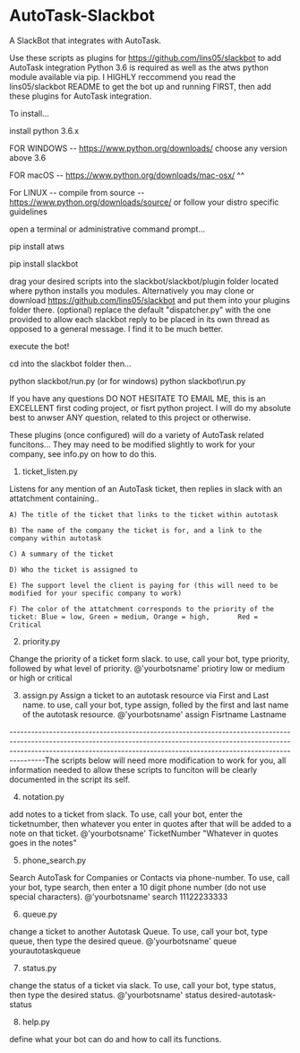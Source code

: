 # AutoTask-Slackbot
A SlackBot that integrates with AutoTask. 

Use these scripts as plugins for https://github.com/lins05/slackbot to add AutoTask integration
Python 3.6 is required as well as the atws python module available via pip. I HIGHLY reccommend you read the lins05/slackbot README to get the bot up and running FIRST, then add these plugins for AutoTask integration.

To install...

install python 3.6.x

FOR WINDOWS -- https://www.python.org/downloads/ choose any version above 3.6

FOR macOS -- https://www.python.org/downloads/mac-osx/ ^^

For LINUX -- compile from source -- https://www.python.org/downloads/source/ or follow your distro specific guidelines

open a terminal or administrative command prompt...

pip install atws

pip install slackbot


drag your desired scripts into the slackbot/slackbot/plugin folder located where python installs you modules. Alternatively you may clone or download https://github.com/lins05/slackbot and put them into your plugins folder there.
(optional) replace the default "dispatcher.py" with the one provided to allow each slackbot reply to be placed in its own thread as opposed to a general message. I find it to be much better.

execute the bot!

cd into the slackbot folder then...

python slackbot/run.py (or for windows) python slackbot\run.py

If you have any questions DO NOT HESITATE TO EMAIL ME, this is an EXCELLENT first coding project, or fisrt python project. I will do my absolute best to anwser ANY question, related to this project or otherwise.

These plugins (once configured) will do a variety of AutoTask related funcitons...
They may need to be modified slightly to work for your company, see info.py on how to do this.



1) ticket_listen.py

  Listens for any mention of an AutoTask ticket, then replies in slack with an attatchment containing..
    
    A) The title of the ticket that links to the ticket within autotask
    
    B) The name of the company the ticket is for, and a link to the company within autotask
    
    C) A summary of the ticket
    
    D) Who the ticket is assigned to
    
    E) The support level the client is paying for (this will need to be modified for your specific company to work)
    
    F) The color of the attatchment corresponds to the priority of the ticket: Blue = low, Green = medium, Orange = high,       Red = Critical

2) priority.py 

Change the priority of a ticket form slack. to use, call your bot, type priority, followed by what level of priority. @'yourbotsname' priotiry low or medium or high or critical
  
3) assign.py
Assign a ticket to an autotask resource via First and Last name. to use, call your bot, type assign, folled by the first and last name of the autotask resource. @'yourbotsname' assign Fisrtname Lastname

----------------------------------------------------------------------------------------------------------------------------------------------------------------------------------------------------------------------------------------------------The scripts below will need more modification to work for you, all information needed to allow these scripts to funciton will be clearly documented in the script its self.

4) notation.py

add notes to a ticket from slack. To use, call your bot, enter the ticketnumber, then whatever you enter in quotes after that will be added to a note on that ticket. @'yourbotsname' TicketNumber "Whatever in quotes goes in the notes"
  
5) phone_search.py

Search AutoTask for Companies or Contacts via phone-number. To use, call your bot, type search, then enter a 10 digit phone number (do not use special characters). @'yourbotsname' search 11122233333
  
6) queue.py

change a ticket to another Autotask Queue. To use, call your bot, type queue, then type the desired queue. @'yourbotsname' queue yourautotaskqueue

7) status.py

change the status of a ticket via slack. To use, call your bot, type status, then type the desired status. @'yourbotsname' status desired-autotask-status
  
8) help.py

define what your bot can do and how to call its functions.
